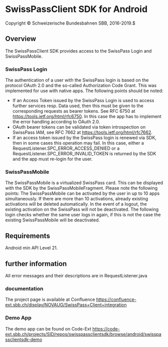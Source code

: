 ﻿SwissPassClient SDK for Android
===============================

Copyright &copy; Schweizerische Bundesbahnen SBB, 2016-2019.$

## Overview

The SwissPassClient SDK provides access to the SwissPass Login and SwissPassMobile.

### SwissPass Login

The authentication of a user with the SwissPass login is based on the protocol OAuth 2.0 and the so-called Authorization Code Grant. This was implemented for use with native apps. The following points should be noted:
* If an Access Token issued by the SwissPass Login is used to access further services resp. Data used, then this must be given to the corresponding requests as bearer tokens. See RFC 6750 at https://tools.ietf.org/html/rfc6750. In this case the app has to implement the error handling according to OAuth 2.0.
* OAuth bearer tokens can be validated via token introspection on SwissPass IAM, see RFC 7662 at https://tools.ietf.org/html/rfc7662.
* If an access token issued by the SwissPass login is renewed via SDK, then in some cases this operation may fail. In this case, either a RequestListener.SPC_ERROR_ACCESS_DENIED or a RequestListener.SPC_ERROR_INVALID_TOKEN is returned by the SDK and the app must re-login for the user.

### SwissPassMobile

The SwissPassMobile is a virtualized SwissPass card. This can be displayed with the SDK by the SwissPassMobileFragment. Please note the following points:
The SwissPassMobile can be activated by the user in up to 10 apps simultaneously. If there are more than 10 activations, already existing activations will be deleted automatically.
In the event of a logout, the existing activation on the SwissPass will not be deactivated. The following login checks whether the same user logs in again, if this is not the case the existing SwissPassMobile will be deactivated.

## Requirements

Android min API Level 21.

## further information

All error messages and their descriptions are in RequestListener.java

### documentation

The project page is available at Confluence https://confluence-ext.sbb.ch/display/NOVAUG/SwissPass+Client+integration

### Demo App

The demo app can be found on Code-Ext https://code-ext.sbb.ch/projects/SID/repos/swisspassclientsdk/browse/android/swisspassclientsdk-demo